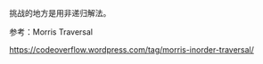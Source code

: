 挑战的地方是用非递归解法。

参考：Morris Traversal

https://codeoverflow.wordpress.com/tag/morris-inorder-traversal/
